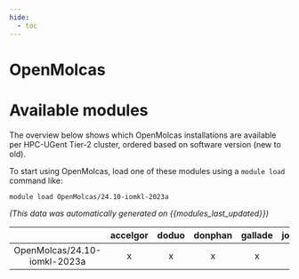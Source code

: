```yaml
---
hide:
  - toc
---
```


OpenMolcas
==========

# Available modules


The overview below shows which OpenMolcas installations are available per HPC-UGent Tier-2 cluster, ordered based on software version (new to old).

To start using OpenMolcas, load one of these modules using a `module load` command like:

```shell
module load OpenMolcas/24.10-iomkl-2023a
```

*(This data was automatically generated on {{modules_last_updated}})*

| |accelgor|doduo|donphan|gallade|joltik|litleo|shinx|
| :---: | :---: | :---: | :---: | :---: | :---: | :---: | :---: |
|OpenMolcas/24.10-iomkl-2023a|x|x|x|x|x|x|x|
